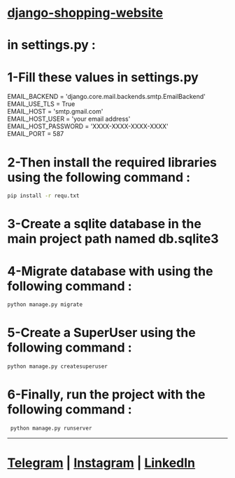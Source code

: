 # [django-shopping-website](https://github.com/sajjadahmadizad)

# in settings.py : 
# 1-Fill these values ​​in settings.py

EMAIL_BACKEND = 'django.core.mail.backends.smtp.EmailBackend' <br/>
EMAIL_USE_TLS = True <br/>
EMAIL_HOST = 'smtp.gmail.com' <br/>
EMAIL_HOST_USER = 'your email address' <br/>
EMAIL_HOST_PASSWORD = 'XXXX-XXXX-XXXX-XXXX' <br/>
EMAIL_PORT = 587 <br/>

# 2-Then install the required libraries using the following command : 
```bash
pip install -r requ.txt
```

# 3-Create a sqlite database in the main project path named db.sqlite3<br/>
# 4-Migrate database with using the following command : 
```bash
python manage.py migrate
```
# 5-Create a SuperUser using the following command : 
```bash
python manage.py createsuperuser
```
# 6-Finally, run the project with the following command :
```bash
 python manage.py runserver
```
<hr>

# [Telegram](https://t.me/sajjad_a_b) | [Instagram](https://instagram.com/sajjad_ahmadizad) | [LinkedIn](https://www.linkedin.com/in/ahmadizad/) 
